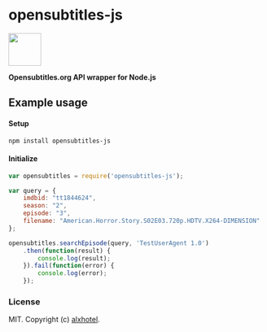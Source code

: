 # opensubtitles-js
<img src="http://static.opensubtitles.org/gfx/logo_64x64.gif" width="64" height="64" />

**Opensubtitles.org API wrapper for Node.js**

## Example usage

#### Setup
    npm install opensubtitles-js

#### Initialize
```js
var opensubtitles = require('opensubtitles-js');

var query = {
    imdbid: "tt1844624",
    season: "2",
    episode: "3",
    filename: "American.Horror.Story.S02E03.720p.HDTV.X264-DIMENSION"
};

opensubtitles.searchEpisode(query, 'TestUserAgent 1.0')
    .then(function(result) {
        console.log(result);
    }).fail(function(error) {
        console.log(error);
    });
```

### License

MIT. Copyright (c) [alxhotel](http://github.com/alxhotel).
